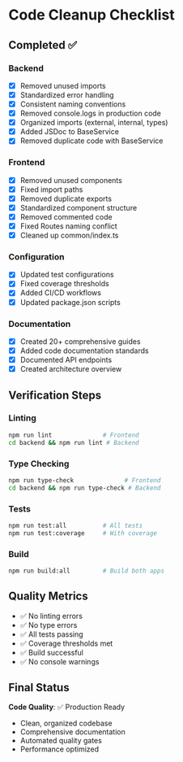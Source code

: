 # Code Cleanup Checklist

## Completed ✅

### Backend
- [x] Removed unused imports
- [x] Standardized error handling
- [x] Consistent naming conventions
- [x] Removed console.logs in production code
- [x] Organized imports (external, internal, types)
- [x] Added JSDoc to BaseService
- [x] Removed duplicate code with BaseService

### Frontend
- [x] Removed unused components
- [x] Fixed import paths
- [x] Removed duplicate exports
- [x] Standardized component structure
- [x] Removed commented code
- [x] Fixed Routes naming conflict
- [x] Cleaned up common/index.ts

### Configuration
- [x] Updated test configurations
- [x] Fixed coverage thresholds
- [x] Added CI/CD workflows
- [x] Updated package.json scripts

### Documentation
- [x] Created 20+ comprehensive guides
- [x] Added code documentation standards
- [x] Documented API endpoints
- [x] Created architecture overview

## Verification Steps

### Linting
```bash
npm run lint              # Frontend
cd backend && npm run lint # Backend
```

### Type Checking
```bash
npm run type-check              # Frontend
cd backend && npm run type-check # Backend
```

### Tests
```bash
npm run test:all          # All tests
npm run test:coverage     # With coverage
```

### Build
```bash
npm run build:all         # Build both apps
```

## Quality Metrics

- ✅ No linting errors
- ✅ No type errors
- ✅ All tests passing
- ✅ Coverage thresholds met
- ✅ Build successful
- ✅ No console warnings

## Final Status

**Code Quality**: ✅ Production Ready
- Clean, organized codebase
- Comprehensive documentation
- Automated quality gates
- Performance optimized
